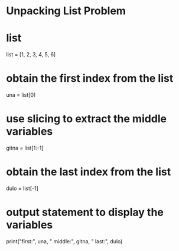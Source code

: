 # Unpacking List Problem
# list
list = [1, 2, 3, 4, 5, 6]
# obtain the first index from the list
una = list[0]
# use slicing to extract the middle variables
gitna = list[1:-1]
# obtain the last index from the list
dulo = list[-1]

# output statement to display the variables
print("first:", una, " middle:", gitna, " last:", dulo)
